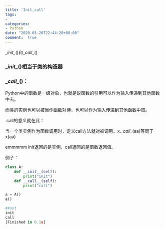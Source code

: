 ```yaml
---
title: 'Init_call'
tags: 
-
categories: 
- Python
date: "2020-03-20T22:44:20+08:00"
comment:  true
---
```




\__init\__()和\__call\__()

### \__init\__()相当于类的构造器

### \__call\__()：

​	Python中的函数是一级对象，也就是说函数的引用可以作为输入传递到其他函数中去。

​	而类的实例也可以被当作函数对待，也可以作为输入传递到其他函数中取。

​	call的意义就在此：

​			当一个类实例作为函数调用时，定义call方法就对被调用。x._\_call\__(aa)等同于x(aa)

emmmmm        init返回的是实例，call返回的是函数返回值。

例子：

```python
class A:
	def __init__(self):
		print("init")
	def __call__(self):
		print("call")

a = A()
a()

##out
init
call
[Finished in 0.1s]
```

